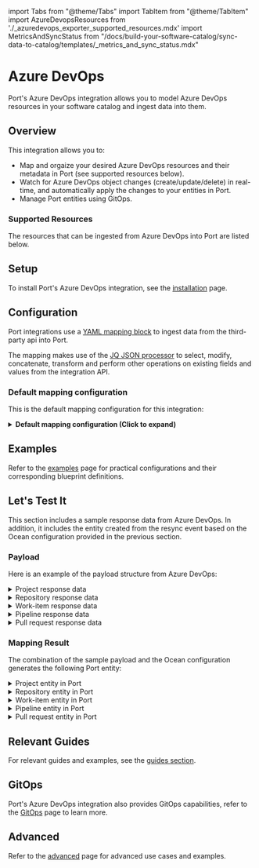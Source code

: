 import Tabs from "@theme/Tabs"
import TabItem from "@theme/TabItem"
import AzureDevopsResources from './\_azuredevops_exporter_supported_resources.mdx'
import MetricsAndSyncStatus from "/docs/build-your-software-catalog/sync-data-to-catalog/templates/_metrics_and_sync_status.mdx"

# Azure DevOps

Port's Azure DevOps integration allows you to model Azure DevOps resources in your software catalog and ingest data into them.

## Overview

This integration allows you to:

- Map and orgaize your desired Azure DevOps resources and their metadata in Port (see supported resources below).
- Watch for Azure DevOps object changes (create/update/delete) in real-time, and automatically apply the changes to your entities in Port.
- Manage Port entities using GitOps.


### Supported Resources

The resources that can be ingested from Azure DevOps into Port are listed below.

  <AzureDevopsResources/>


## Setup

To install Port's Azure DevOps integration, see the [installation](./installation.md#setup) page.

## Configuration

Port integrations use a [YAML mapping block](/build-your-software-catalog/customize-integrations/configure-mapping#configuration-structure) to ingest data from the third-party api into Port.

The mapping makes use of the [JQ JSON processor](https://stedolan.github.io/jq/manual/) to select, modify, concatenate, transform and perform other operations on existing fields and values from the integration API.

### Default mapping configuration

This is the default mapping configuration for this integration:

<details>
<summary><b>Default mapping configuration (Click to expand)</b></summary>

```yaml showLineNumbers
deleteDependentEntities: true
createMissingRelatedEntities: true
enableMergeEntity: true
resources:
- kind: project
  selector:
    query: 'true'
    defaultTeam: 'false'
  port:
    entity:
      mappings:
        identifier: .id | gsub(" "; "")
        blueprint: '"project"'
        title: .name
        properties:
          state: .state
          revision: .revision
          visibility: .visibility
          defaultTeam: .defaultTeam.name
          link: .url | gsub("_apis/projects/"; "")
- kind: repository
  selector:
    query: 'true'
  port:
    entity:
      mappings:
        identifier: >-
          "\(.project.name | ascii_downcase | gsub("[ ();]"; ""))/\(.name | ascii_downcase | gsub("[ ();]"; ""))"
        title: .name
        blueprint: '"service"'
        properties:
          url: .remoteUrl
          readme: file://README.md
          id: .id
          last_activity: .project.lastUpdateTime
        relations:
          project: .project.id | gsub(" "; "")
- kind: repository-policy
  selector:
    query: .type.displayName=="Minimum number of reviewers"
  port:
    entity:
      mappings:
        identifier: >-
          "\(.__repository.project.name | ascii_downcase | gsub("[ ();]"; ""))/\(.__repository.name | ascii_downcase | gsub("[ ();]"; ""))"
        blueprint: '"service"'
        properties:
          minimumApproverCount: .settings.minimumApproverCount
- kind: repository-policy
  selector:
    query: .type.displayName=="Work item linking"
  port:
    entity:
      mappings:
        identifier: >-
          "\(.__repository.project.name | ascii_downcase | gsub("[ ();]"; ""))/\(.__repository.name | ascii_downcase | gsub("[ ();]"; ""))"
        blueprint: '"service"'
        properties:
          workItemLinking: .isEnabled and .isBlocking
- kind: user
  selector:
    query: 'true'
  port:
    entity:
      mappings:
        identifier: .id
        title: .user.displayName
        blueprint: '"azureDevopsMember"'
        properties:
          url: .user.url
          email: .user.mailAddress
- kind: team
  selector:
    query: 'true'
    includeMembers: true
  port:
    entity:
      mappings:
        identifier: .id
        title: .name
        blueprint: '"azureDevopsTeam"'
        properties:
          url: .url
          description: .description
        relations:
          project: .projectId | gsub(" "; "")
          members: .__members | map(.identity.id)
- kind: pull-request
  selector:
    query: 'true'
  port:
    entity:
      mappings:
        identifier: >-
          "\(.repository.project.name | ascii_downcase | gsub("[ ();]"; ""))/\(.repository.name | ascii_downcase | gsub("[ ();]"; ""))/\(.pullRequestId | tostring)"
        blueprint: '"azureDevopsPullRequest"'
        properties:
          status: .status
          createdAt: .creationDate
          leadTimeHours: (.creationDate as $createdAt | .status as $status | .closedDate as $closedAt | ($createdAt | sub("\\..*Z$"; "Z") | strptime("%Y-%m-%dT%H:%M:%SZ") | mktime) as $createdTimestamp | ($closedAt | if . == null then null else sub("\\..*Z$"; "Z") | strptime("%Y-%m-%dT%H:%M:%SZ") | mktime end) as $closedTimestamp | if $status == "completed" and $closedTimestamp != null then (((($closedTimestamp - $createdTimestamp) / 3600) * 100 | floor) / 100) else null end)
        relations:
          repository: .repository.project.name + "/" + .repository.name | gsub(" "; "")
          service:
            combinator: '"and"'
            rules:
            - operator: '"="'
              property: '"ado_repository_id"'
              value: .repository.id
          creator:
            combinator: '"and"'
            rules:
            - operator: '"="'
              property: '"$identifier"'
              value: .createdBy.uniqueName
          reviewers:
            combinator: '"and"'
            rules:
            - operator: '"in"'
              property: '"$identifier"'
              value: '[.reviewers[].uniqueName]'
          azure_devops_reviewers: '[.reviewers[].id]'
          azure_devops_creator: .createdBy.id
```

</details>

<MetricsAndSyncStatus/>


## Examples

Refer to the [examples](./examples.md) page for practical configurations and their corresponding blueprint definitions.


## Let's Test It

This section includes a sample response data from Azure DevOps. In addition, it includes the entity created from the resync event based on the Ocean configuration provided in the previous section.

### Payload

Here is an example of the payload structure from Azure DevOps:

<details>
<summary> Project response data</summary>

```json showLineNumbers
{
  "id": "fd029361-7854-4cdd-8ace-bb033fca399c",
  "name": "Port Integration",
  "description": "Ocean integration project",
  "url": "[REDACTED]/_apis/projects/fd029361-7854-4cdd-8ace-bb033fca399c",
  "state": "wellFormed",
  "revision": 21,
  "_links": {
    "self": {
      "href": "[REDACTED]/_apis/projects/fd029361-7854-4cdd-8ace-bb033fca399c"
    },
    "collection": {
      "href": "[REDACTED]/_apis/projectCollections/a7db27e5-15a1-4e84-aca5-3de8874e5466"
    },
    "web": {
      "href": "[REDACTED]/Port Integration"
    }
  },
  "visibility": "private",
  "defaultTeam": {
    "id": "da84d6cf-fc6f-4a3a-b9f1-eccaf320589c",
    "name": "Port Integration Team",
    "url": "[REDACTED]/_apis/projects/fd029361-7854-4cdd-8ace-bb033fca399c/teams/da84d6cf-fc6f-4a3a-b9f1-eccaf320589c"
  },
  "lastUpdateTime": "2023-11-14T07:24:17.213Z"
}

```

</details>

<details>
<summary> Repository response data</summary>

```json showLineNumbers
{
  "id": "43c319c8-5adc-41f8-8486-745fe2130cd6",
  "name": "final_project_to_project_test",
  "url": "[REDACTED]/fd029361-7854-4cdd-8ace-bb033fca399c/_apis/git/repositories/43c319c8-5adc-41f8-8486-745fe2130cd6",
  "project": {
    "id": "fd029361-7854-4cdd-8ace-bb033fca399c",
    "name": "Port Integration",
    "description": "Ocean integration project",
    "url": "[REDACTED]/_apis/projects/fd029361-7854-4cdd-8ace-bb033fca399c",
    "state": "wellFormed",
    "revision": 21,
    "visibility": "private",
    "lastUpdateTime": "2023-11-14T07:24:17.213Z"
  },
  "defaultBranch": "refs/heads/main",
  "size": 724,
  "remoteUrl": "https://isaacpcoffie@dev.azure.com/isaacpcoffie/Port%20Integration/_git/final_project_to_project_test",
  "sshUrl": "git@ssh.dev.azure.com:v3/isaacpcoffie/Port%20Integration/final_project_to_project_test",
  "webUrl": "[REDACTED]/Port%20Integration/_git/final_project_to_project_test",
  "isDisabled": false,
  "isInMaintenance": false
}
```
</details>

<details>
<summary> Work-item response data</summary>

```json showLineNumbers
{
  "id": 1,
  "rev": 2,
  "fields": {
    "System.AreaPath": "Test Project",
    "System.TeamProject": "Test Project",
    "System.IterationPath": "Test Project\\Sprint 1",
    "System.WorkItemType": "Issue",
    "System.State": "To Do",
    "System.Reason": "Added to backlog",
    "System.AssignedTo": {
      "displayName": "Jaden Kodjo Miles",
      "url": "https://spsprodcus5.vssps.visualstudio.com/Ac557ed0f-d9a1-4fab-b2fb-95d2f2493d42/_apis/Identities/40bee502-30c1-6eb5-9750-f9d35fa66e6f",
      "_links": {
        "avatar": {
          "href": "[REDACTED]/_apis/GraphProfile/MemberAvatars/msa.NDBiZWU1MDItMzBjMS03ZWI1LTk3NTAtZjlkMzVmYTY2ZTZm"
        }
      },
      "id": "40bee502-30c1-6eb5-9750-f9d35fa66e6f",
      "uniqueName": "doe@gmail.com",
      "imageUrl": "[REDACTED]/_apis/GraphProfile/MemberAvatars/msa.NDBiZWU1MDItMzBjMS03ZWI1LTk3NTAtZjlkMzVmYTY2ZTZm",
      "descriptor": "msa.NDBiZWU1MDItMzBjMS03ZWI1LTk3NTAtZjlkMzVmYTY2ZTZm"
    },
    "System.CreatedDate": "2023-11-14T06:58:16.353Z",
    "System.CreatedBy": {
      "displayName": "Jaden Kodjo Miles",
      "url": "https://spsprodcus5.vssps.visualstudio.com/Ac557ed0f-d9a1-4fab-b2fb-95d2f2493d42/_apis/Identities/40bee502-30c1-6eb5-9750-f9d35fa66e6f",
      "_links": {
        "avatar": {
          "href": "[REDACTED]/_apis/GraphProfile/MemberAvatars/msa.NDBiZWU1MDItMzBjMS03ZWI1LTk3NTAtZjlkMzVmYTY2ZTZm"
        }
      },
      "id": "40bee502-30c1-6eb5-9750-f9d35fa66e6f",
      "uniqueName": "doe@gmail.com",
      "imageUrl": "[REDACTED]/_apis/GraphProfile/MemberAvatars/msa.NDBiZWU1MDItMzBjMS03ZWI1LTk3NTAtZjlkMzVmYTY2ZTZm",
      "descriptor": "msa.NDBiZWU1MDItMzBjMS03ZWI1LTk3NTAtZjlkMzVmYTY2ZTZm"
    },
    "System.ChangedDate": "2023-11-14T06:58:32.69Z",
    "System.ChangedBy": {
      "displayName": "Jaden Kodjo Miles",
      "url": "https://spsprodcus5.vssps.visualstudio.com/Ac557ed0f-d9a1-4fab-b2fb-95d2f2493d42/_apis/Identities/40bee502-30c1-6eb5-9750-f9d35fa66e6f",
      "_links": {
        "avatar": {
          "href": "[REDACTED]/_apis/GraphProfile/MemberAvatars/msa.NDBiZWU1MDItMzBjMS03ZWI1LTk3NTAtZjlkMzVmYTY2ZTZm"
        }
      },
      "id": "40bee502-30c1-6eb5-9750-f9d35fa66e6f",
      "uniqueName": "doe@gmail.com",
      "imageUrl": "[REDACTED]/_apis/GraphProfile/MemberAvatars/msa.NDBiZWU1MDItMzBjMS03ZWI1LTk3NTAtZjlkMzVmYTY2ZTZm",
      "descriptor": "msa.NDBiZWU1MDItMzBjMS03ZWI1LTk3NTAtZjlkMzVmYTY2ZTZm"
    },
    "System.CommentCount": 0,
    "System.Title": "setup backend infra",
    "System.BoardColumn": "To Do",
    "System.BoardColumnDone": false,
    "Microsoft.VSTS.Common.StateChangeDate": "2023-11-14T06:58:16.353Z",
    "Microsoft.VSTS.Common.Priority": 2,
    "WEF_88F4173AE02645C58988F456A7D828AB_Kanban.Column": "To Do",
    "WEF_88F4173AE02645C58988F456A7D828AB_Kanban.Column.Done": false
  },
  "url": "[REDACTED]/1b6aba50-6176-4df2-a8e3-f0394ec0b0a2/_apis/wit/workItems/1",
  "__projectId": "1b6aba50-6176-4df2-a8e3-f0394ec0b0a2",
  "__project": {
    "id": "1b6aba50-6176-4df2-a8e3-f0394ec0b0a2",
    "name": "Test Project",
    "description": "This is a project for Port",
    "url": "[REDACTED]/_apis/projects/1b6aba50-6176-4df2-a8e3-f0394ec0b0a2",
    "state": "wellFormed",
    "revision": 13,
    "visibility": "private",
    "lastUpdateTime": "2023-11-14T06:56:02.157Z"
  }
}
```
</details>

<details>
<summary> Pipeline response data</summary>

```json showLineNumbers
{
  "_links": {
    "self": {
      "href": "[REDACTED]/fd029361-7854-4cdd-8ace-bb033fca399c/_apis/pipelines/7?revision=1"
    },
    "web": {
      "href": "[REDACTED]/fd029361-7854-4cdd-8ace-bb033fca399c/_build/definition?definitionId=7"
    }
  },
  "url": "[REDACTED]/fd029361-7854-4cdd-8ace-bb033fca399c/_apis/pipelines/7?revision=1",
  "id": 7,
  "revision": 1,
  "name": "health-catalist",
  "folder": "\\",
  "__projectId": "fd029361-7854-4cdd-8ace-bb033fca399c"
}
```
</details>

<details>
<summary> Pull request response data</summary>

```json showLineNumbers
{
  "repository": {
    "id": "075e1870-9a1a-4e3d-a219-6403c2004298",
    "name": "data-analysis",
    "url": "[REDACTED]/1b6aba50-6176-4df2-a8e3-f0394ec0b0a2/_apis/git/repositories/075e1870-9a1a-4e3d-a219-6403c2004298",
    "project": {
      "id": "1b6aba50-6176-4df2-a8e3-f0394ec0b0a2",
      "name": "Test Project",
      "state": "unchanged",
      "visibility": "unchanged",
      "lastUpdateTime": "0001-01-01T00:00:00"
    }
  },
  "pullRequestId": 1,
  "codeReviewId": 1,
  "status": "active",
  "createdBy": {
    "displayName": "Jaden Kodjo Miles",
    "url": "https://spsprodcus5.vssps.visualstudio.com/Ac557ed0f-d9a1-4fab-b2fb-95d2f2493d42/_apis/Identities/40bee502-30c1-6eb5-9750-f9d35fa66e6f",
    "_links": {
      "avatar": {
        "href": "[REDACTED]/_apis/GraphProfile/MemberAvatars/msa.NDBiZWU1MDItMzBjMS03ZWI1LTk3NTAtZjlkMzVmYTY2ZTZm"
      }
    },
    "id": "40bee502-30c1-6eb5-9750-f9d35fa66e6f",
    "uniqueName": "doe@gmail.com",
    "imageUrl": "[REDACTED]/_api/_common/identityImage?id=40bee502-30c1-6eb5-9750-f9d35fa66e6f",
    "descriptor": "msa.NDBiZWU1MDItMzBjMS03ZWI1LTk3NTAtZjlkMzVmYTY2ZTZm"
  },
  "creationDate": "2023-11-14T06:53:58.355547Z",
  "title": "First Pull Request",
  "description": "some description",
  "sourceRefName": "refs/heads/master",
  "targetRefName": "refs/heads/main",
  "mergeStatus": "conflicts",
  "isDraft": false,
  "mergeId": "6c00586e-ebda-40a3-a09b-66454e4c352d",
  "lastMergeSourceCommit": {
    "commitId": "00ce7ec80fd8ce6cde516432dc9aadf190d5c977",
    "url": "[REDACTED]/1b6aba50-6176-4df2-a8e3-f0394ec0b0a2/_apis/git/repositories/075e1870-9a1a-4e3d-a219-6403c2004298/commits/00ce7ec80fd8ce6cde516432dc9aadf190d5c977"
  },
  "lastMergeTargetCommit": {
    "commitId": "a5c15f13af7d5f97369163fd76a63502600ada55",
    "url": "[REDACTED]/1b6aba50-6176-4df2-a8e3-f0394ec0b0a2/_apis/git/repositories/075e1870-9a1a-4e3d-a219-6403c2004298/commits/a5c15f13af7d5f97369163fd76a63502600ada55"
  },
  "reviewers": [
    {
      "reviewerUrl": "[REDACTED]/1b6aba50-6176-4df2-a8e3-f0394ec0b0a2/_apis/git/repositories/075e1870-9a1a-4e3d-a219-6403c2004298/pullRequests/1/reviewers/40bee502-30c1-6eb5-9750-f9d35fa66e6f",
      "vote": 10,
      "hasDeclined": false,
      "isFlagged": false,
      "displayName": "Jaden Kodjo Miles",
      "url": "https://spsprodcus5.vssps.visualstudio.com/Ac557ed0f-d9a1-4fab-b2fb-95d2f2493d42/_apis/Identities/40bee502-30c1-6eb5-9750-f9d35fa66e6f",
      "_links": {
        "avatar": {
          "href": "[REDACTED]/_apis/GraphProfile/MemberAvatars/msa.NDBiZWU1MDItMzBjMS03ZWI1LTk3NTAtZjlkMzVmYTY2ZTZm"
        }
      },
      "id": "40bee502-30c1-6eb5-9750-f9d35fa66e6f",
      "uniqueName": "doe@gmail.com",
      "imageUrl": "[REDACTED]/_api/_common/identityImage?id=40bee502-30c1-6eb5-9750-f9d35fa66e6f"
    }
  ],
  "labels": [
    {
      "id": "68e1d7ae-1784-49fe-8865-2742c25b1993",
      "name": "bitbucket",
      "active": true
    },
    {
      "id": "b11e1538-a984-440c-b756-ddc72e0e786c",
      "name": "auth",
      "active": true
    }
  ],
  "url": "[REDACTED]/1b6aba50-6176-4df2-a8e3-f0394ec0b0a2/_apis/git/repositories/075e1870-9a1a-4e3d-a219-6403c2004298/pullRequests/1",
  "supportsIterations": true
}
```
</details>





### Mapping Result

The combination of the sample payload and the Ocean configuration generates the following Port entity:

<details>
<summary> Project entity in Port</summary>

```json showLineNumbers
{
  "identifier": "fd029361-7854-4cdd-8ace-bb033fca399c",
  "title": "Port Integration",
  "blueprint": "project",
  "properties": {
    "state": "wellFormed",
    "revision": 21,
    "visibility": "private",
    "defaultTeam": "Port Integration Team",
    "link": "[REDACTED]/fd029361-7854-4cdd-8ace-bb033fca399c"
}
  
```

</details>

<details>
<summary> Repository entity in Port </summary>

```json showLineNumbers
{
  "identifier": "portintegration/final_project_to_project_test",
  "title": "final_project_to_project_test",
  "blueprint": "service",
  "properties": {
    "url": "[REDACTED]/fd029361-7854-4cdd-8ace-bb033fca399c/_apis/git/repositories/43c319c8-5adc-41f8-8486-745fe2130cd6",
    "readme": "<README.md Content>",
    "defaultBranch": "refs/heads/main"
  },
  "relations": {
    "project": "fd029361-7854-4cdd-8ace-bb033fca399c"
  }
}
```

</details>

<details>
<summary> Work-item entity in Port </summary>

```json showLineNumbers
{
  "identifier": "1",
  "title": "setup backend infra",
  "blueprint": "workItem",
  "properties": {
    "type": "Issue",
    "state": "To Do",
    "effort": null,
    "description": null,
    "link": "[REDACTED]/1b6aba50-6176-4df2-a8e3-f0394ec0b0a2/_apis/wit/workItems/1",
    "reason": "Added to backlog",
    "createdBy": "Jaden Kodjo Miles",
    "changedBy": "Jaden Kodjo Miles",
    "createdDate": "2023-11-14T06:58:16.353Z",
    "changedDate": "2023-11-14T06:58:32.69Z"
  },
  "relations": {
    "project": "1b6aba50-6176-4df2-a8e3-f0394ec0b0a2"
  }
}
```

</details>

<details>
<summary> Pipeline entity in Port </summary>

```json showLineNumbers
{
  "identifier": "7",
  "title": "health-catalist",
  "blueprint": "azureDevopsPipeline",
  "properties": {
    "url": "[REDACTED]/fd029361-7854-4cdd-8ace-bb033fca399c/_apis/pipelines/7?revision=1",
    "revision": 1,
    "folder": "\\"
  },
  "relations": {
    "project": "fd029361-7854-4cdd-8ace-bb033fca399c"
  }
}
```

</details>

<details>
<summary> Pull request entity in Port </summary>

```json showLineNumbers
{
  "identifier": "TestProject/data-analysis1",
  "blueprint": "azureDevopsPullRequest",
  "properties": {
    "creator": "doe@gmail.com",
    "status": "active",
    "reviewers": [
      "doe@gmail.com"
    ],
    "createdAt": "2023-11-14T06:53:58.355547Z",
    "leadTimeHours": null
  },
  "relations": {
    "repository": "TestProject/data-analysis"
  }
}
```

</details>



## Relevant Guides
For relevant guides and examples, see the [guides section](https://docs.port.io/guides?tags=AzureDevops).

## GitOps

Port's Azure DevOps integration also provides GitOps capabilities, refer to the [GitOps](./gitops/gitops.md) page to learn more.

## Advanced

Refer to the [advanced](./advanced.md) page for advanced use cases and examples.

